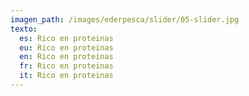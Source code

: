 ```yaml
---
imagen_path: /images/ederpesca/slider/05-slider.jpg
texto:
  es: Rico en proteinas
  eu: Rico en proteinas
  en: Rico en proteinas
  fr: Rico en proteinas
  it: Rico en proteinas
---
```

